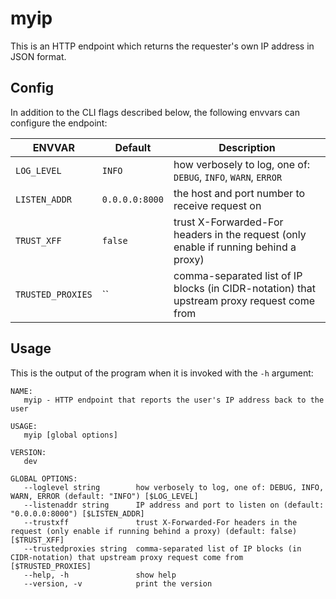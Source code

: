 # myip

This is an HTTP endpoint which returns the requester's own IP address in JSON format.

## Config

In addition to the CLI flags described below, the following envvars can configure the endpoint:

| ENVVAR            | Default        | Description                                                                                |
| ----------------- | -------------- | ------------------------------------------------------------------------------------------ |
| `LOG_LEVEL`       | `INFO`         | how verbosely to log, one of: `DEBUG`, `INFO`, `WARN`, `ERROR`                             |
| `LISTEN_ADDR`     | `0.0.0.0:8000` | the host and port number to receive request on                                             |
| `TRUST_XFF`       | `false`        | trust X-Forwarded-For headers in the request (only enable if running behind a proxy)       |
| `TRUSTED_PROXIES` | ``             | comma-separated list of IP blocks (in CIDR-notation) that upstream proxy request come from |

## Usage

This is the output of the program when it is invoked with the `-h` argument:

```
NAME:
   myip - HTTP endpoint that reports the user's IP address back to the user

USAGE:
   myip [global options]

VERSION:
   dev

GLOBAL OPTIONS:
   --loglevel string        how verbosely to log, one of: DEBUG, INFO, WARN, ERROR (default: "INFO") [$LOG_LEVEL]
   --listenaddr string      IP address and port to listen on (default: "0.0.0.0:8000") [$LISTEN_ADDR]
   --trustxff               trust X-Forwarded-For headers in the request (only enable if running behind a proxy) (default: false) [$TRUST_XFF]
   --trustedproxies string  comma-separated list of IP blocks (in CIDR-notation) that upstream proxy request come from [$TRUSTED_PROXIES]
   --help, -h               show help
   --version, -v            print the version
```
